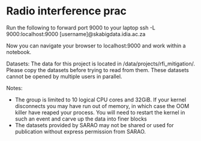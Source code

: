 # Radio interference prac
Run the following to forward port 9000 to your laptop
ssh -L 9000:localhost:9000 [username]@skabigdata.idia.ac.za 

Now you can navigate your browser to localhost:9000 and work within a notebook.

Datasets:
The data for this project is located in /data/projects/rfi_mitigation/. Please copy the datasets before trying to read from 
them. These datasets cannot be opened by multiple users in parallel.

Notes:
 - The group is limited to 10 logical CPU cores and 32GiB. If your kernel disconnects you may have run out of memory, in which case
 the OOM killer have reaped your process. You will need to restart the kernel in such an event and carve up the data into finer blocks
 - The datasets provided by SARAO may not be shared or used for publication without express permission from SARAO.
